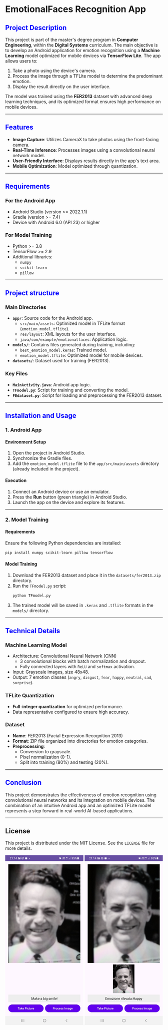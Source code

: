 # EmotionalFaces Recognition App

## <span style="color:blue;">Project Description</span>
 
This project is part of the master's degree program in **Computer Engineering**, within the **Digital Systems** curriculum.
The main objective is to develop an Android application for emotion recognition using a **Machine Learning** model optimized for mobile devices via **TensorFlow Lite**. The app allows users to:

1. Take a photo using the device's camera.
2. Process the image through a TFLite model to determine the predominant emotion.
3. Display the result directly on the user interface.

The model was trained using the **FER2013** dataset with advanced deep learning techniques, and its optimized format ensures high performance on mobile devices.

---

## <span style="color:blue;">Features</span>
- **Image Capture**: Utilizes CameraX to take photos using the front-facing camera.
- **Real-Time Inference**: Processes images using a convolutional neural network model.
- **User-Friendly Interface**: Displays results directly in the app's text area.
- **Mobile Optimization**: Model optimized through quantization.

---

## <span style="color:blue;">Requirements</span>

### For the Android App
- Android Studio (version >= 2022.1.1)
- Gradle (version >= 7.4)
- Device with Android 6.0 (API 23) or higher

### For Model Training
- Python >= 3.8
- TensorFlow >= 2.9
- Additional libraries:
  - `numpy`
  - `scikit-learn`
  - `pillow`

---

## <span style="color:blue;">Project structure</span>

### Main Directories
- **`app/`**: Source code for the Android app.
  - `src/main/assets`: Optimized model in TFLite format (`emotion_model.tflite`).
  - `res/layout`: XML layouts for the user interface.
  - `java/com/example/emotionalfaces`: Application logic.
- **`models/`**: Contains files generated during training, including:
  - `best_emotion_model.keras`: Trained model.
  - `emotion_model.tflite`: Optimized model for mobile devices.
- **`datasets/`**: Dataset used for training (FER2013).

### Key Files
- **`MainActivity.java`**: Android app logic.
- **`TFmodel.py`**: Script for training and converting the model.
- **`FEdataset.py`**: Script for loading and preprocessing the FER2013 dataset.

---
## <span style="color:blue;">Installation and Usage</span>

### 1. Android App

#### **Environment Setup**
1. Open the project in Android Studio.
2. Synchronize the Gradle files.
3. Add the `emotion_model.tflite` file to the `app/src/main/assets` directory (already included in the project).

#### **Execution**
1. Connect an Android device or use an emulator.
2. Press the **Run** button (green triangle) in Android Studio.
3. Launch the app on the device and explore its features.

---

### 2. Model Training

#### **Requirements**
Ensure the following Python dependencies are installed:
```bash
pip install numpy scikit-learn pillow tensorflow
```

#### **Model Training**
1. Download the FER2013 dataset and place it in the `datasets/fer2013.zip` directory.
2. Run the `TFmodel.py` script:
   ```bash
   python TFmodel.py
   ```
3. The trained model will be saved in `.keras` and `.tflite` formats in the `models/` directory.

---

## <span style="color:blue;">Technical Details</span>


### **Machine Learning Model**
- Architecture: Convolutional Neural Network (CNN)
  - 3 convolutional blocks with batch normalization and dropout.
  - Fully connected layers with `ReLU` and `softmax` activation.
- Input: Grayscale images, size 48x48.
- Output: 7 emotion classes (`angry`, `disgust`, `fear`, `happy`, `neutral`, `sad`, `surprise`).

### **TFLite Quantization**
- **Full-integer quantization** for optimized performance.
- Data representative configured to ensure high accuracy.

### **Dataset**
- **Name**: FER2013 (Facial Expression Recognition 2013)
- **Format**: ZIP file organized into directories for emotion categories.
- **Preprocessing**:
  - Conversion to grayscale.
  - Pixel normalization (0-1).
  - Split into training (80%) and testing (20%).

---

## <span style="color:blue;">Conclusion</span>

This project demonstrates the effectiveness of emotion recognition using convolutional neural networks and its integration on mobile devices. The combination of an intuitive Android app and an optimized TFLite model represents a step forward in real-world AI-based applications.

---

## License
This project is distributed under the MIT License. See the `LICENSE` file for more details.

<img src="images/Screenshot_20241228-211428_EmotionalFaces.jpg" alt="Flight Dashboard" width="250">
<img src="images/Screenshot_20241228-211454_EmotionalFaces.jpg" alt="Flight Dashboard" width="250">